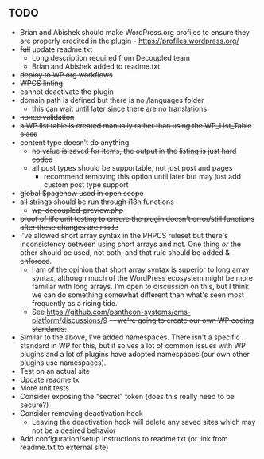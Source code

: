 ## TODO
* Brian and Abishek should make WordPress.org profiles to ensure they are properly credited in the plugin - https://profiles.wordpress.org/
* ~~full~~ update readme.txt
	* Long description required from Decoupled team
	* Brian and Abishek added to readme.txt
* ~~deploy to WP.org workflows~~
* ~~WPCS linting~~
* ~~cannot deactivate the plugin~~
* domain path is defined but there is no /languages folder
	* this can wait until later since there are no translations
* ~~nonce validation~~
* ~~a WP list table is created manually rather than using the WP_List_Table class~~
* ~~content type doesn't do anything~~
	* ~~no value is saved for items, the output in the listing is just hard coded~~
	* all post types should be supportable, not just post and pages
		* recommend removing this option until later but may just add custom post type support
* ~~global $pagenow used in open scope~~
* ~~all strings should be run through i18n functions~~
	* ~~wp-decoupled-preview.php~~
* ~~proof of life unit testing to ensure the plugin doesn't error/still functions after these changes are made~~
* I've allowed short array syntax in the PHPCS ruleset but there's inconsistency between using short arrays and not. One thing _or_ the other should be used, not both~~, and that rule should be added & enforced~~.
	* I am of the opinion that short array syntax is superior to long array syntax, although much of the WordPress ecosystem might be more familiar with long arrays. I'm open to discussion on this, but I think we can do something somewhat different than what's seen most frequently as a rising tide.
	* See https://github.com/pantheon-systems/cms-platform/discussions/9 ~~-- we're going to create our own WP coding standards.~~
* Similar to the above, I've added namespaces. There isn't a specific standard in WP for this, but it solves a lot of common issues with WP plugins and a lot of plugins have adopted namespaces (our own other plugins use namespaces). 
* Test on an actual site
* Update readme.tx
* More unit tests
* Consider exposing the "secret" token (does this really need to be secure?)
* Consider removing deactivation hook
  * Leaving the deactivation hook will delete any saved sites which may not be a desired behavior
* Add configuration/setup instructions to readme.txt (or link from readme.txt to external site)